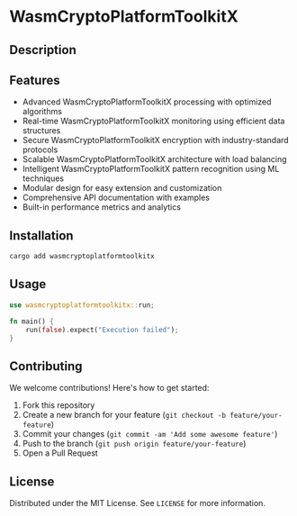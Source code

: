 # WasmCryptoPlatformToolkitX

## Description



## Features

- Advanced WasmCryptoPlatformToolkitX processing with optimized algorithms
- Real-time WasmCryptoPlatformToolkitX monitoring using efficient data structures
- Secure WasmCryptoPlatformToolkitX encryption with industry-standard protocols
- Scalable WasmCryptoPlatformToolkitX architecture with load balancing
- Intelligent WasmCryptoPlatformToolkitX pattern recognition using ML techniques
- Modular design for easy extension and customization
- Comprehensive API documentation with examples
- Built-in performance metrics and analytics
## Installation

```bash
cargo add wasmcryptoplatformtoolkitx
```

## Usage

```rust
use wasmcryptoplatformtoolkitx::run;

fn main() {
    run(false).expect("Execution failed");
}
```

## Contributing

We welcome contributions! Here's how to get started:

1. Fork this repository
2. Create a new branch for your feature (`git checkout -b feature/your-feature`)
3. Commit your changes (`git commit -am 'Add some awesome feature'`)
4. Push to the branch (`git push origin feature/your-feature`)
5. Open a Pull Request

## License

Distributed under the MIT License. See `LICENSE` for more information.
